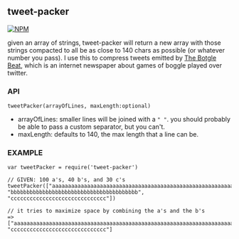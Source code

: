 tweet-packer
----------------

[![NPM](https://nodei.co/npm/tweet-packer.png)](https://nodei.co/npm/tweet-packer/)

given an array of strings, tweet-packer will return a new array with those strings compacted to all be as close to 140 chars as possible (or whatever number you pass). I use this to compress tweets emitted by [The Botgle Beat](https://twitter.com/theBotgleBeat), which is an internet newspaper about games of boggle played over twitter.


### API

`tweetPacker(arrayOfLines, maxLength:optional)`

- arrayOfLines: smaller lines will be joined with a `" "`. you should probably be able to pass a custom separator, but you can't.
- maxLength: defaults to 140, the max length that a line can be.

### EXAMPLE

```
var tweetPacker = require('tweet-packer')

// GIVEN: 100 a's, 40 b's, and 30 c's
tweetPacker(["aaaaaaaaaaaaaaaaaaaaaaaaaaaaaaaaaaaaaaaaaaaaaaaaaaaaaaaaaaaaaaaaaaaaaaaaaaaaaaaaaaaaaaaaaaaaaaaaaaaa", "bbbbbbbbbbbbbbbbbbbbbbbbbbbbbbbbbbbbbbbb", "cccccccccccccccccccccccccccccc"])

// it tries to maximize space by combining the a's and the b's
=> ["aaaaaaaaaaaaaaaaaaaaaaaaaaaaaaaaaaaaaaaaaaaaaaaaaaaaaaaaaaaaaaaaaaaaaaaaaaaaaaaaaaaaaaaaaaaaaaaaaaaabbbbbbbbbbbbbbbbbbbbbbbbbbbbbbbbbbbbbbbb", "cccccccccccccccccccccccccccccc"]
```